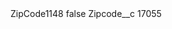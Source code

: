 <?xml version="1.0" encoding="UTF-8"?>
<CustomMetadata xmlns="http://soap.sforce.com/2006/04/metadata" xmlns:xsi="http://www.w3.org/2001/XMLSchema-instance" xmlns:xsd="http://www.w3.org/2001/XMLSchema">
    <label>ZipCode1148</label>
    <protected>false</protected>
    <values>
        <field>Zipcode__c</field>
        <value xsi:type="xsd:string">17055</value>
    </values>
</CustomMetadata>
